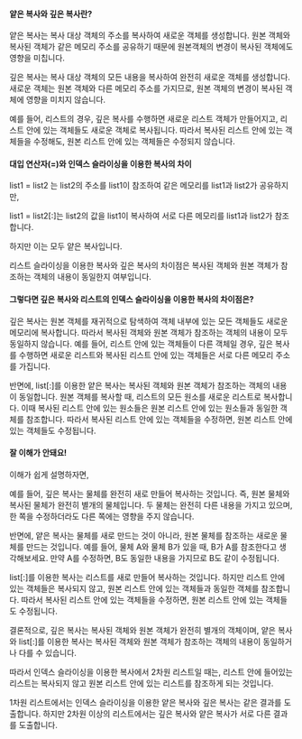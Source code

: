 #### 얕은 복사와 깊은 복사란?

얕은 복사는 복사 대상 객체의 주소를 복사하여 새로운 객체를 생성합니다. 원본 객체와 복사된 객체가 같은 메모리 주소를 공유하기 때문에 원본객체의 변경이 복사된 객체에도 영향을 미칩니다.

깊은 복사는 복사 대상 객체의 모든 내용을 복사하여 완전히 새로운 객체를 생성합니다. 새로운 객체는 원본 객체와 다른 메모리 주소를 가지므로, 원본 객체의 변경이 복사된 객체에 영향을 미치지 않습니다.

예를 들어, 리스트의 경우, 깊은 복사를 수행하면 새로운 리스트 객체가 만들어지고, 리스트 안에 있는 객체들도 새로운 객체로 복사됩니다. 따라서 복사된 리스트 안에 있는 객체들을 수정해도, 원본 리스트 안에 있는 객체들은 수정되지 않습니다.

#### 대입 연산자(=)와 인덱스 슬라이싱을 이용한 복사의 차이

list1 = list2 는 list2의 주소를 list1이 참조하여 같은 메모리를 list1과 list2가 공유하지만,

list1 = list2[:]는 list2의 값을 list1이 복사하여 서로 다른 메모리를 list1과 list2가 참조합니다.

하지만 이는 모두 얕은 복사입니다.

리스트 슬라이싱을 이용한 복사와 깊은 복사의 차이점은 복사된 객체와 원본 객체가 참조하는 객체의 내용이 동일한지 여부입니다. 

#### 그렇다면 깊은 복사와 리스트의 인덱스 슬라이싱을 이용한 복사의 차이점은?

깊은 복사는 원본 객체를 재귀적으로 탐색하여 객체 내부에 있는 모든 객체들도 새로운 메모리에 복사합니다. 따라서 복사된 객체와 원본 객체가 참조하는 객체의 내용이 모두 동일하지 않습니다. 예를 들어, 리스트 안에 있는 객체들이 다른 객체일 경우, 깊은 복사를 수행하면 새로운 리스트와 복사된 리스트 안에 있는 객체들은 서로 다른 메모리 주소를 가집니다.

반면에, list[:]를 이용한 얕은 복사는 복사된 객체와 원본 객체가 참조하는 객체의 내용이 동일합니다. 원본 객체를 복사할 때, 리스트의 모든 원소를 새로운 리스트로 복사합니다. 이때 복사된 리스트 안에 있는 원소들은 원본 리스트 안에 있는 원소들과 동일한 객체를 참조합니다. 따라서 복사된 리스트 안에 있는 객체들을 수정하면, 원본 리스트 안에 있는 객체들도 수정됩니다. 

#### 잘 이해가 안돼요!

이해가 쉽게 설명하자면,

예를 들어, 깊은 복사는 물체를 완전히 새로 만들어 복사하는 것입니다. 즉, 원본 물체와 복사된 물체가 완전히 별개의 물체입니다. 두 물체는 완전히 다른 내용을 가지고 있으며, 한 쪽을 수정하더라도 다른 쪽에는 영향을 주지 않습니다.

반면에, 얕은 복사는 물체를 새로 만드는 것이 아니라, 원본 물체를 참조하는 새로운 물체를 만드는 것입니다. 예를 들어, 물체 A와 물체 B가 있을 때, B가 A를 참조한다고 생각해보세요. 만약 A를 수정하면, B도 동일한 내용을 가지므로 B도 같이 수정됩니다.

list[:]를 이용한 복사는 리스트를 새로 만들어 복사하는 것입니다. 하지만 리스트 안에 있는 객체들은 복사되지 않고, 원본 리스트 안에 있는 객체들과 동일한 객체를 참조합니다. 따라서 복사된 리스트 안에 있는 객체들을 수정하면, 원본 리스트 안에 있는 객체들도 수정됩니다.

결론적으로, 깊은 복사는 복사된 객체와 원본 객체가 완전히 별개의 객체이며, 얕은 복사와 list[:]를 이용한 복사는 복사된 객체와 원본 객체가 참조하는 객체의 내용이 동일하거나 다를 수 있습니다.

따라서 인덱스 슬라이싱을 이용한 복사에서 2차원 리스트일 때는, 리스트 안에 들어있는 리스트는 복사되지 않고 원본 리스트 안에 있는 리스트를 참조하게 되는 것입니다.

1차원 리스트에서는 인덱스 슬라이싱을 이용한 얕은 복사와 깊은 복사는 같은 결과를 도출합니다. 하지만 2차원 이상의 리스트에서는 깊은 복사와 얕은 복사가 서로 다른 결과를 도출합니다.